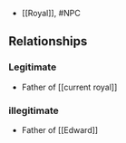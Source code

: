 - [[Royal]], #NPC
## Relationships
### Legitimate
- Father of [[current royal]]
### illegitimate
- Father of [[Edward]]
